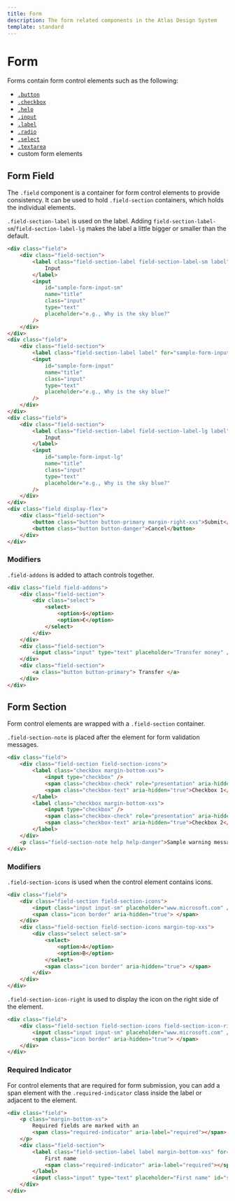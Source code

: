 ```yaml
---
title: Form
description: The form related components in the Atlas Design System
template: standard
---
```


# Form

Forms contain form control elements such as the following:

- [`.button`](./button.md)
- [`.checkbox`](./checkbox.md)
- [`.help`](./help.md)
- [`.input`](./input.md)
- [`.label`](./label.md)
- [`.radio`](./radio.md)
- [`.select`](./select.md)
- [`.textarea`](./textarea.md)
- custom form elements

## Form Field

The `.field` component is a container for form control elements to provide consistency.
It can be used to hold `.field-section` containers, which holds the individual elements.

`.field-section-label` is used on the label. Adding `field-section-label-sm`/`field-section-label-lg` makes the label a little bigger or smaller than the default.

```html
<div class="field">
	<div class="field-section">
		<label class="field-section-label field-section-label-sm label" for="sample-form-input-sm">
			Input
		</label>
		<input
			id="sample-form-input-sm"
			name="title"
			class="input"
			type="text"
			placeholder="e.g., Why is the sky blue?"
		/>
	</div>
</div>
<div class="field">
	<div class="field-section">
		<label class="field-section-label label" for="sample-form-input"> Input </label>
		<input
			id="sample-form-input"
			name="title"
			class="input"
			type="text"
			placeholder="e.g., Why is the sky blue?"
		/>
	</div>
</div>
<div class="field">
	<div class="field-section">
		<label class="field-section-label field-section-label-lg label" for="sample-form-input-lg">
			Input
		</label>
		<input
			id="sample-form-input-lg"
			name="title"
			class="input"
			type="text"
			placeholder="e.g., Why is the sky blue?"
		/>
	</div>
</div>
<div class="field display-flex">
	<div class="field-section">
		<button class="button button-primary margin-right-xxs">Submit</button>
		<button class="button button-danger">Cancel</button>
	</div>
</div>
```

### Modifiers

`.field-addons` is added to attach controls together.

```html
<div class="field field-addons">
	<div class="field-section">
		<div class="select">
			<select>
				<option>$</option>
				<option>€</option>
			</select>
		</div>
	</div>
	<div class="field-section">
		<input class="input" type="text" placeholder="Transfer money" />
	</div>
	<div class="field-section">
		<a class="button button-primary"> Transfer </a>
	</div>
</div>
```

## Form Section

Form control elements are wrapped with a `.field-section` container.

`.field-section-note` is placed after the element for form validation messages.

```html
<div class="field">
	<div class="field-section field-section-icons">
		<label class="checkbox margin-bottom-xxs">
			<input type="checkbox" />
			<span class="checkbox-check" role="presentation" aria-hidden="true"></span>
			<span class="checkbox-text" aria-hidden="true">Checkbox 1</span>
		</label>
		<label class="checkbox margin-bottom-xxs">
			<input type="checkbox" />
			<span class="checkbox-check" role="presentation" aria-hidden="true"></span>
			<span class="checkbox-text" aria-hidden="true">Checkbox 2</span>
		</label>
	</div>
	<p class="field-section-note help help-danger">Sample warning message.</p>
</div>
```

### Modifiers

`.field-section-icons` is used when the control element contains icons.

```html
<div class="field">
	<div class="field-section field-section-icons">
		<input class="input input-sm" placeholder="www.microsoft.com" />
		<span class="icon border" aria-hidden="true"> </span>
	</div>
	<div class="field-section field-section-icons margin-top-xxs">
		<div class="select select-sm">
			<select>
				<option>A</option>
				<option>B</option>
			</select>
			<span class="icon border" aria-hidden="true"> </span>
		</div>
	</div>
</div>
```

`.field-section-icon-right` is used to display the icon on the right side of the element.

```html
<div class="field">
	<div class="field-section field-section-icons field-section-icon-right">
		<input class="input input-sm" placeholder="www.microsoft.com" />
		<span class="icon border" aria-hidden="true"> </span>
	</div>
</div>
```

### Required Indicator

For control elements that are required for form submission, you can add a span element with the `.required-indicator` class inside the label or adjacent to the element.

```html
<div class="field">
	<p class="margin-bottom-xs">
		Required fields are marked with an
		<span class="required-indicator" aria-label="required"></span>
	</p>
	<div class="field-section">
		<label class="field-section-label label margin-bottom-xxs" for="sample-form-input-2">
			First name
			<span class="required-indicator" aria-label="required"></span>
		</label>
		<input class="input" type="text" placeholder="First name" id="sample-form-input-2" required />
	</div>
</div>
```
